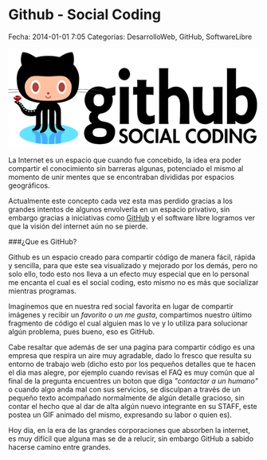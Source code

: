 Github - Social Coding
=========================

Fecha: 2014-01-01 7:05
Categorías: DesarrolloWeb, GitHub, SoftwareLibre


![GitHub](2014-01-12-github/github.png)

La Internet es un espacio que cuando fue concebido, la idea era poder compartir el conocimiento  sin barreras algunas, potenciado el mismo al momento de unir mentes que se encontraban divididas por espacios geográficos.

Actualmente este concepto cada vez esta mas perdido gracias a los grandes intentos de algunos envolverla en un espacio privativo, sin embargo gracias a iniciativas como [GitHub](http://github.com) y el software libre  logramos ver que la visión del internet aún no se pierde.

###¿Que es GitHub?

Github es un espacio creado para compartir código de manera fácil, rápida y sencilla, para que este sea visualizado y mejorado por los demás, pero no solo ello, todo esto nos lleva a un efecto muy especial que  en lo personal me encanta el cual es  el social coding, esto mismo no es más que  socializar mientras programas.

Imaginemos que en nuestra red social favorita en lugar de compartir imágenes y recibir un *favorito o un me gusta*, compartimos nuestro último fragmento de código el cual alguien mas lo ve y lo utiliza para solucionar algún problema, pues bueno, eso es GitHub.

Cabe resaltar que además de ser una  pagina para compartir código es una empresa que respira un aire muy agradable, dado lo fresco que resulta su entorno de trabajo  web (dicho esto por los pequeños detalles que te hacen el dia mas alegre, por ejemplo cuando revisas el FAQ es muy común que al final de la pregunta encuentres un boton que diga *"contactar a un humano"* o cuando algo anda mal con sus servicios, se disculpan a través de un pequeño texto acompañado normalmente de algún detalle gracioso, sin contar el hecho que al dar de alta algún nuevo integrante en su STAFF, este postea un GIF animado del mismo, expresando su labor o quien es).

Hoy dia, en la era de las grandes corporaciones que absorben la internet, es muy difícil que alguna mas se de a relucir, sin embargo GitHub a sabido hacerse camino entre grandes.
